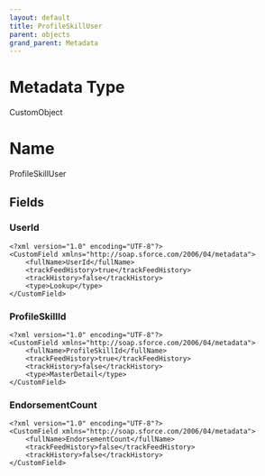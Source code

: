 ```yaml
---
layout: default
title: ProfileSkillUser
parent: objects
grand_parent: Metadata
---
```

# Metadata Type
CustomObject

# Name
ProfileSkillUser
## Fields
### UserId

```
<?xml version="1.0" encoding="UTF-8"?>
<CustomField xmlns="http://soap.sforce.com/2006/04/metadata">
    <fullName>UserId</fullName>
    <trackFeedHistory>true</trackFeedHistory>
    <trackHistory>false</trackHistory>
    <type>Lookup</type>
</CustomField>
```
### ProfileSkillId

```
<?xml version="1.0" encoding="UTF-8"?>
<CustomField xmlns="http://soap.sforce.com/2006/04/metadata">
    <fullName>ProfileSkillId</fullName>
    <trackFeedHistory>true</trackFeedHistory>
    <trackHistory>false</trackHistory>
    <type>MasterDetail</type>
</CustomField>
```
### EndorsementCount

```
<?xml version="1.0" encoding="UTF-8"?>
<CustomField xmlns="http://soap.sforce.com/2006/04/metadata">
    <fullName>EndorsementCount</fullName>
    <trackFeedHistory>false</trackFeedHistory>
    <trackHistory>false</trackHistory>
</CustomField>
```
